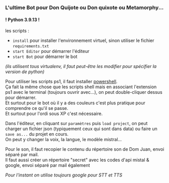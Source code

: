 <h3>L'ultime Bot pour Don Quijote ou Don quixote ou Metamorphy...</h3>
<h4>! Python 3.9.13 !</h4>

<p>les scripts :
  <ul>
    <li><code>install</code> pour installer l'environnement virtuel, sinon utiliser le fichier <code>requirements.txt</code></li>
    <li><code>start Editor</code> pour démarrer l'éditeur</li>
    <li><code>start Bot</code> pour démarrer le bot</li>
  </ul>
  <i>(ils utilisent tous virtualenv, il faut peut-être les modifier pour spécifier la version de python)</i>
</p>

<p>
  Pour utiliser les scripts ps1, il faut installer <a href='https://learn.microsoft.com/fr-fr/powershell/scripting/install/installing-  powershell-on-macos?view=powershell-7.4#installation-via-direct-download' target='_blank'>powershell</a>.<br/>Ça fait la même chose que les scripts shell mais en associant l'extension ps1 avec le terminal (toujours ouvrir avec...), on peut double-cliquer dessus pour démarrer.<br/>
  Et surtout pour le bot où il y a des couleurs c'est plus pratique pour comprendre ce qu'il se passe.<br/>
Et surtout pour l'ordi sous XP c'est nécessaire.  
</p>
<p>
  Dans l'éditeur, en cliquant sur <code>paramètres</code> puis <code>load project</code>, on peut charger un fichier json (typiquement ceux qui sont dans data) ou faire un <code>save as...</code> du projet en cours.<br/>
  On peut y changer la voix, la langue, le modèle mistral...</p>
<p>
  Pour le son, il faut recopier le contenu du répertoire son de Dom Juan, envoi séparé par mail.<br/>
  Il faut aussi créer un répertoire "secret" avec les codes d'api mistal & google, envoi séparé par mail également
</p>
<p>
  <i>Pour l'instant on utilise toujours google pour STT et TTS</i>
</p>
